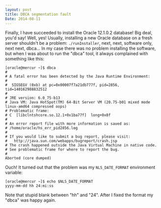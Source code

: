 ```yaml
---
layout: post
title: DBCA segmentation fault
Date: 2014-08-11
---
```


Finally, I have succeeded to install the Oracle 12.1.0.2 database! Big deal,
you'd say! Well, yes! Usually, installing a new Oracle database on a fresh
server shouldn't be a problem: `./runInstaller`, next, next, software only, next
next, dbca... In my case there was no problem installing the software, but when
I was about to run the "dbca" tool, it always complained with something like
this:

    [oracle@mercur ~]$ dbca
    #
    # A fatal error has been detected by the Java Runtime Environment:
    #
    #  SIGSEGV (0xb) at pc=0x00007f7a21db777f, pid=2856, tid=140162988832512
    #
    # JRE version: 6.0_75-b13
    # Java VM: Java HotSpot(TM) 64-Bit Server VM (20.75-b01 mixed mode linux-amd64 compressed oops)
    # Problematic frame:
    # C  [libclntshcore.so.12.1+0x1ba77f]  long+0x8f
    #
    # An error report file with more information is saved as:
    # /home/oracle/hs_err_pid2856.log
    #
    # If you would like to submit a bug report, please visit:
    #   http://java.sun.com/webapps/bugreport/crash.jsp
    # The crash happened outside the Java Virtual Machine in native code.
    # See problematic frame for where to report the bug.
    #
    Aborted (core dumped)

Ouch! It turned out that the problem was my ``NLS_DATE_FORMAT`` environment
variable:

    [oracle@mercur ~]$ echo $NLS_DATE_FORMAT
    yyyy-mm-dd hh 24:mi:ss

Note that stupid blank between "hh" and "24". After I fixed the format my "dbca"
was happy again.
